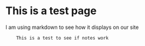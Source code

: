 # This is a test page
I am using markdown to see how it displays on our site
``` note
    This is a test to see if notes work
